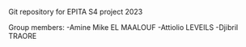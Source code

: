 Git repository for EPITA S4 project 2023

Group members:
-Amine Mike EL MAALOUF
-Attiolio LEVEILS
-Djibril TRAORE
